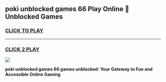 
## poki unblocked games 66 Play Online 👋 Unblocked Games
<h3>
<a href="https://premium.freeplayer.one?title=poki_unblocked_games_66&ref=19F">CLICK TO PLAY</a></h3>
<hr>

<h3>
<a href="https://premium.freeplayer.one?title=poki_unblocked_games_66&ref=19F">CLICK 2 PLAY</a>
  
</h3>

<a href="https://premium.freeplayer.one?title=poki_unblocked_games_66&ref=19F"><img src="https://clearcache.store/games.png"></a>


**poki unblocked games 66 games unblocked: Your Gateway to Fun and Accessible Online Gaming**
